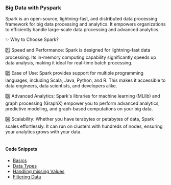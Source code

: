 ### Big Data with Pyspark

Spark is an open-source, lightning-fast, and distributed data processing framework for big data processing and analytics. It empowers organizations to efficiently handle large-scale data processing and advanced analytics.

✨ Why to Choose Spark?

1️⃣ Speed and Performance: Spark is designed for lightning-fast data processing. Its in-memory computing capability significantly speeds up data analysis, making it ideal for real-time batch processing.

2️⃣ Ease of Use: Spark provides support for multiple programming languages, including Scala, Java, Python, and R. This makes it accessible to data engineers, data scientists, and developers alike.

3️⃣ Advanced Analytics: Spark's libraries for machine learning (MLlib) and graph processing (GraphX) empower you to perform advanced analytics, predictive modeling, and graph-based computations on your big data.

4️⃣ Scalability: Whether you have terabytes or petabytes of data, Spark scales effortlessly. It can run on clusters with hundreds of nodes, ensuring your analytics grows with your data.
<br>
<br>

#### Code Snippets
- [Basics](01.%20Basics.ipynb)
- [Data Types](02.%20Data%20types.ipynb)
- [Handling  missing Values](03.%20Handling%20missing%20values.ipynb)
- [Filtering Data](04.%20Filter%20Operations.ipynb)